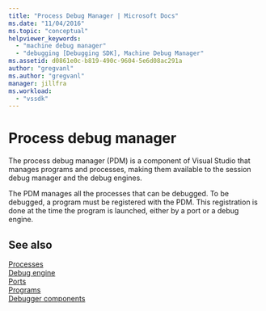 ```yaml
---
title: "Process Debug Manager | Microsoft Docs"
ms.date: "11/04/2016"
ms.topic: "conceptual"
helpviewer_keywords: 
  - "machine debug manager"
  - "debugging [Debugging SDK], Machine Debug Manager"
ms.assetid: d0861e0c-b819-490c-9604-5e6d08ac291a
author: "gregvanl"
ms.author: "gregvanl"
manager: jillfra
ms.workload: 
  - "vssdk"
---
```

# Process debug manager
The process debug manager (PDM) is a component of Visual Studio that manages programs and processes, making them available to the session debug manager and the debug engines.  
  
 The PDM manages all the processes that can be debugged. To be debugged, a program must be registered with the PDM. This registration is done at the time the program is launched, either by a port or a debug engine.  
  
## See also  
 [Processes](../../extensibility/debugger/processes.md)   
 [Debug engine](../../extensibility/debugger/debug-engine.md)   
 [Ports](../../extensibility/debugger/ports.md)   
 [Programs](../../extensibility/debugger/programs.md)   
 [Debugger components](../../extensibility/debugger/debugger-components.md)
